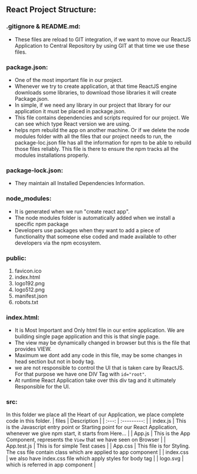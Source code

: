 ## React Project Structure:

### .gitignore & README.md:
* These files are reload to GIT integration, if we want to move our ReactJS Application to Central Repository by using GIT at that time we use these files.

### package.json:
* One of the most important file in our project.
* Whenever we try to create application, at that time ReactJS engine downloads some libraries, to download those libraries it will create Package.json.
* In simple, if we need any library in our project that library for our application it must be placed in package.json.
* This file contains dependencies and scripts required for our project. We can see which type React version we are using.
* helps npm rebuild the app on another machine. Or if we delete the node modules folder with all the files that our project needs to run, the package-loc.json file has all the information for npm to be able to rebuild those files reliably. This file is there to ensure the npm tracks all the modules installations properly.

### package-lock.json:
* They maintain all Installed Dependencies Information.

### node_modules:
* It is generated when we run "create react app".
* The node modules folder is automatically added when we install a specific npm package
* Developers use packages when they want to add a piece of functionality that someone else coded and made available to other developers via the npm ecosystem.

### public:
1. favicon.ico 
2. index.html 
3. logo192.png 
4. logo512.png 
5. manifest.json 
6. robots.txt

### index.html:
* It is Most Important and Only html file in our entire application. We are building single page application and this is that single page.
* The view may be dynamically changed in browser but this is the file that provides VIEW.
* Maximum we dont add any code in this file, may be some changes in head section but not in body tag.
* we are not responsible to control the UI that is taken care by ReactJS. For that purpose we have one DIV Tag with `id="root"`.
* At runtime React Application take over this div tag and it ultimately Responsible for the UI.

### src:
In this folder we place all the Heart of our Application, we place complete code in this folder.
| files | Description |
| :---: | :---------: |
| index.js | This is the Javascript entry point or Starting point for our React Application, whenever we give npm start, it starts from Here... |
| App.js | This is the App Component, represents the `View` that we have seen on Browser |
| App.test.js | This is for simple Test cases |
| App.css | This file is for Styling. The css file contain class which are applied to app component |
| index.css | we also have index.css file which apply styles for body tag |
| logo.svg | which is referred in app component |

